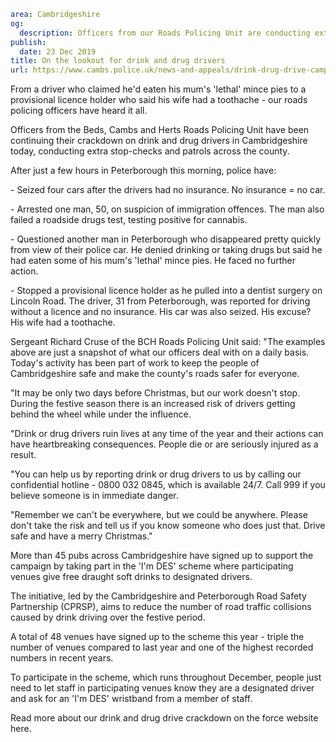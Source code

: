 ```yaml
area: Cambridgeshire
og:
  description: Officers from our Roads Policing Unit are conducting extra stop-checks across Cambridgeshire
publish:
  date: 23 Dec 2019
title: On the lookout for drink and drug drivers
url: https://www.cambs.police.uk/news-and-appeals/drink-drug-drive-campaign-crackdown
```

From a driver who claimed he'd eaten his mum's 'lethal' mince pies to a provisional licence holder who said his wife had a toothache - our roads policing officers have heard it all.

Officers from the Beds, Cambs and Herts Roads Policing Unit have been continuing their crackdown on drink and drug drivers in Cambridgeshire today, conducting extra stop-checks and patrols across the county.

After just a few hours in Peterborough this morning, police have:

\- Seized four cars after the drivers had no insurance. No insurance = no car.

\- Arrested one man, 50, on suspicion of immigration offences. The man also failed a roadside drugs test, testing positive for cannabis.

\- Questioned another man in Peterborough who disappeared pretty quickly from view of their police car. He denied drinking or taking drugs but said he had eaten some of his mum's 'lethal' mince pies. He faced no further action.

\- Stopped a provisional licence holder as he pulled into a dentist surgery on Lincoln Road. The driver, 31 from Peterborough, was reported for driving without a licence and no insurance. His car was also seized. His excuse? His wife had a toothache.

Sergeant Richard Cruse of the BCH Roads Policing Unit said: "The examples above are just a snapshot of what our officers deal with on a daily basis. Today's activity has been part of work to keep the people of Cambridgeshire safe and make the county's roads safer for everyone.

"It may be only two days before Christmas, but our work doesn't stop. During the festive season there is an increased risk of drivers getting behind the wheel while under the influence.

"Drink or drug drivers ruin lives at any time of the year and their actions can have heartbreaking consequences. People die or are seriously injured as a result.

"You can help us by reporting drink or drug drivers to us by calling our confidential hotline - 0800 032 0845, which is available 24/7. Call 999 if you believe someone is in immediate danger.

"Remember we can't be everywhere, but we could be anywhere. Please don't take the risk and tell us if you know someone who does just that. Drive safe and have a merry Christmas."

More than 45 pubs across Cambridgeshire have signed up to support the campaign by taking part in the 'I'm DES' scheme where participating venues give free draught soft drinks to designated drivers.

The initiative, led by the Cambridgeshire and Peterborough Road Safety Partnership (CPRSP), aims to reduce the number of road traffic collisions caused by drink driving over the festive period.

A total of 48 venues have signed up to the scheme this year - triple the number of venues compared to last year and one of the highest recorded numbers in recent years.

To participate in the scheme, which runs throughout December, people just need to let staff in participating venues know they are a designated driver and ask for an 'I'm DES' wristband from a member of staff.

Read more about our drink and drug drive crackdown on the force website here.
